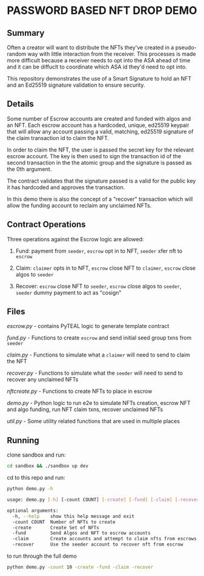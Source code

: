 # PASSWORD BASED NFT DROP DEMO

## Summary

Often a creator will want to distribute the NFTs they've created in a pseudo-random way with little interaction from the receiver. This processes is made more difficult because a receiver needs to opt into the ASA ahead of time and it can be diffuclt to coordinate which ASA id they'd need to opt into.

This repository demonstrates the use of a Smart Signature to hold an NFT and an Ed25519 signature validation to ensure security.  

## Details 

Some number of Escrow accounts are created and funded with algos and an NFT. Each escrow account has a hardcoded, unique, ed25519 keypair that will allow any account passing a valid, matching, ed25519 signature of the claim transaction id to claim the NFT. 

In order to claim the NFT, the user is passed the secret key for the relevant escrow account. The key is then used to sign the transaction id of the second transaction in the the atomic group and the signature is passed as the 0th argument.  

The contract validates that the signature passed is a valid for the public key it has hardcoded and approves the transaction.

In this demo there is also the concept of a "recover" transaction which will allow the funding account to reclaim any unclaimed NFTs.


## Contract Operations

Three operations against the Escrow logic are allowed:

1) Fund: payment from `seeder`, `escrow` opt in to NFT, `seeder` xfer nft to `escrow`

2) Claim: `claimer` opts in to NFT, `escrow` close NFT to `claimer`, `escrow` close algos to `seeder`

3) Recover: `escrow` close NFT to `seeder`, `escrow` close algos to `seeder`, `seeder` dummy payment to act as "cosign"

## Files

*escrow.py* - contains PyTEAL logic to generate template contract

*fund.py* - Functions to create `escrow` and send initial seed group txns from `seeder`

*claim.py* - Functions to simulate what a `claimer` will need to send to claim the NFT

*recover.py* - Functions to simulate what the `seeder` will need to send to recover any unclaimed NFTs

*nftcreate.py* - Functions to create NFTs to place in escrow 

*demo.py* - Python logic to run e2e to simulate NFTs creation, escrow NFT and algo funding, run NFT claim txns, recover unclaimed NFTs

*util.py* - Some utility related functions that are used in multiple places

## Running

clone sandbox and run:
```sh
cd sandbox && ./sandbox up dev
```

cd to this repo and run:
```sh
python demo.py -h
```


```sh
usage: demo.py [-h] [-count COUNT] [-create] [-fund] [-claim] [-recover]

optional arguments:
  -h, --help    show this help message and exit
  -count COUNT  Number of NFTs to create
  -create       Create Set of NFTs
  -fund         Send Algos and NFT to escrow accounts
  -claim        Create accounts and attempt to claim nfts from escrows
  -recover      Use the seeder account to recover nft from escrow
```

to run through the full demo
```sh
python demo.py -count 10 -create -fund -claim -recover
```
